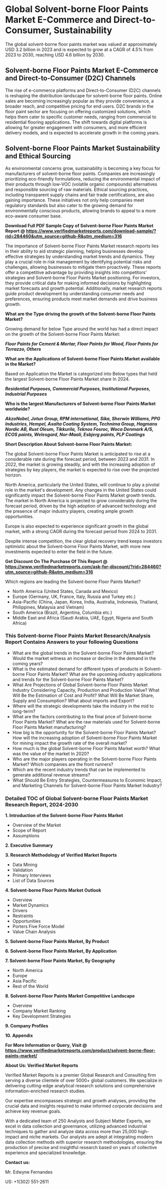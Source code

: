 <h1>Global Solvent-borne Floor Paints Market E-Commerce and Direct-to-Consumer, Sustainability</h1><p class=""><p>The global solvent-borne floor paints market was valued at approximately USD 3.2 billion in 2023 and is expected to grow at a CAGR of 4.5% from 2023 to 2030, reaching USD 4.6 billion by 2030.</p><h2>Solvent-borne Floor Paints Market E-Commerce and Direct-to-Consumer (D2C) Channels</h2><p>The rise of e-commerce platforms and Direct-to-Consumer (D2C) channels is reshaping the distribution landscape for solvent-borne floor paints. Online sales are becoming increasingly popular as they provide convenience, a broader reach, and competitive pricing for end users. D2C brands in the floor paint sector are focusing on offering customized solutions, which helps them cater to specific customer needs, ranging from commercial to residential flooring applications. The shift towards digital platforms is allowing for greater engagement with consumers, and more efficient delivery models, and is expected to accelerate growth in the coming years.</p><h2>Solvent-borne Floor Paints Market Sustainability and Ethical Sourcing</h2><p>As environmental concerns grow, sustainability is becoming a key focus for manufacturers of solvent-borne floor paints. Companies are increasingly prioritizing eco-friendly formulations, reducing the environmental impact of their products through low-VOC (volatile organic compounds) alternatives and responsible sourcing of raw materials. Ethical sourcing practices, including transparent supply chains and fair trade certifications, are also gaining importance. These initiatives not only help companies meet regulatory standards but also cater to the growing demand for environmentally conscious products, allowing brands to appeal to a more eco-aware consumer base.</p></p><p class=""><strong>Download Full PDF Sample Copy of Solvent-borne Floor Paints Market Report @ <a href="https://www.verifiedmarketreports.com/download-sample/?rid=284460&utm_source=github-R&utm_medium=316" target="_blank">https://www.verifiedmarketreports.com/download-sample/?rid=284460&utm_source=github-R&utm_medium=316</a></strong></p><p>The importance of&nbsp;Solvent-borne Floor Paints Market research reports lies in their ability to aid strategic planning, helping businesses develop effective strategies by understanding market trends and dynamics. They play a crucial role in risk management by identifying potential risks and challenges, allowing businesses to mitigate them proactively. These reports offer a competitive advantage by providing insights into competitors' strategies and Solvent-borne Floor Paints Market positioning. For investors, they provide critical data for making informed decisions by highlighting market forecasts and growth potential. Additionally, market research reports guide product development by understanding consumer needs and preferences, ensuring products meet market demands and drive business growth.</p><p><strong>What are the&nbsp;Type driving the growth of the Solvent-borne Floor Paints Market?</strong></p><p id="" class="">Growing demand for below Type around the world has had a direct impact on the growth of the Solvent-borne Floor Paints Market:</p><p class=""><em><strong>Floor Paints for Cement & Mortar, Floor Paints for Wood, Floor Paints for Terrazzo, Others</strong></em></p><p class=""><strong>What are the&nbsp;Applications&nbsp;of Solvent-borne Floor Paints Market available in the Market?</strong></p><p id="" class="">Based on Application the Market is categorized into Below types that held the largest Solvent-borne Floor Paints Market share In 2024.</p><p class=""><em><strong>Residential Purposes, Commercial Purposes, Institutional Purposes, Industrial Purposes</strong></em></p><p class=""><strong>Who is the largest Manufacturers of Solvent-borne Floor Paints Market worldwide?</strong></p><p><em><strong>AkzoNobel, Jotun Group, RPM international, Sika, Sherwin Williams, PPG Industries, Hempel, Axalta Coating System, Technima Group, Hagmans Nordic AB, Rust Oleum, Tikkurila, Teknos Fosroc, Woca Denmark A/S, ECOS paints, Welesgard, Nor-Maali, Esbjerg paints, PLP Coatings</strong></em></p><p id="" class=""><strong>Short Description About Solvent-borne Floor Paints Market:</strong></p><p>The global Solvent-borne Floor Paints Market is anticipated to rise at a considerable rate during the forecast period, between 2023 and 2031. In 2022, the market is growing steadily, and with the increasing adoption of strategies by key players, the market is expected to rise over the projected horizon.</p><p>North America, particularly the United States, will continue to play a pivotal role in the market's development. Any changes in the United States could significantly impact the Solvent-borne Floor Paints Market growth trends. The market in North America is projected to grow considerably during the forecast period, driven by the high adoption of advanced technology and the presence of major industry players, creating ample growth opportunities.</p><p>Europe is also expected to experience significant growth in the global market, with a strong CAGR during the forecast period from 2024 to 2031.</p><p>Despite intense competition, the clear global recovery trend keeps investors optimistic about the Solvent-borne Floor Paints Market, with more new investments expected to enter the field in the future.</p><p id="" class=""><strong>Get Discount On The Purchase Of This Report @ <a href="https://www.verifiedmarketreports.com/ask-for-discount/?rid=284460?utm_source=github-R&utm_medium=316" target="_blank">https://www.verifiedmarketreports.com/ask-for-discount/?rid=284460?utm_source=github-R&utm_medium=316</a></strong></p><p class="">Which regions are leading the Solvent-borne Floor Paints Market?</p><ul><li>North America (United States, Canada and Mexico)</li><li>Europe (Germany, UK, France, Italy, Russia and Turkey etc.)</li><li>Asia-Pacific (China, Japan, Korea, India, Australia, Indonesia, Thailand, Philippines, Malaysia and Vietnam)</li><li>South America (Brazil, Argentina, Columbia etc.)</li><li>Middle East and Africa (Saudi Arabia, UAE, Egypt, Nigeria and South Africa)</li></ul><h3 id="" class="">This Solvent-borne Floor Paints Market Research/Analysis Report Contains Answers to your following Questions</h3><ul><li>What are the global trends in the Solvent-borne Floor Paints Market? Would the market witness an increase or decline in the demand in the coming years?</li><li>What is the estimated demand for different types of products in Solvent-borne Floor Paints Market? What are the upcoming industry applications and trends for the Solvent-borne Floor Paints Market?</li><li>What Are Projections of Global Solvent-borne Floor Paints Market Industry Considering Capacity, Production and Production Value? What Will Be the Estimation of Cost and Profit? What Will Be Market Share, Supply and Consumption? What about imports and Export?</li><li>Where will the strategic developments take the industry in the mid to long-term?</li><li>What are the factors contributing to the final price of Solvent-borne Floor Paints Market? What are the raw materials used for Solvent-borne Floor Paints Market manufacturing?</li><li>How big is the opportunity for the Solvent-borne Floor Paints Market? How will the increasing adoption of Solvent-borne Floor Paints Market for mining impact the growth rate of the overall market?</li><li>How much is the global Solvent-borne Floor Paints Market worth? What was the value of the market In 2020?</li><li>Who are the major players operating in the Solvent-borne Floor Paints Market? Which companies are the front runners?</li><li>Which are the recent industry trends that can be implemented to generate additional revenue streams?</li><li>What Should Be Entry Strategies, Countermeasures to Economic Impact, and Marketing Channels for Solvent-borne Floor Paints Market Industry?</li></ul><h3 id="" class="">Detailed TOC of Global Solvent-borne Floor Paints Market Research Report, 2024-2030</h3><p id="" class=""><strong>1. Introduction of the Solvent-borne Floor Paints Market</strong></p><ul><li>Overview of the Market</li><li>Scope of Report</li><li>Assumptions</li></ul><p id="" class=""><strong>2. Executive Summary</strong></p><p id="" class=""><strong>3. Research Methodology of Verified Market Reports</strong></p><ul><li>Data Mining</li><li>Validation</li><li>Primary Interviews</li><li>List of Data Sources</li></ul><p id="" class=""><strong>4. Solvent-borne Floor Paints Market Outlook</strong></p><ul><li>Overview</li><li>Market Dynamics</li><li>Drivers</li><li>Restraints</li><li>Opportunities</li><li>Porters Five Force Model</li><li>Value Chain Analysis</li></ul><p id="" class=""><strong>5. Solvent-borne Floor Paints Market, By Product</strong></p><p id="" class=""><strong>6. Solvent-borne Floor Paints Market, By Application</strong></p><p id="" class=""><strong>7. Solvent-borne Floor Paints Market, By Geography</strong></p><ul><li>North America</li><li>Europe</li><li>Asia Pacific</li><li>Rest of the World</li></ul><p id="" class=""><strong>8. Solvent-borne Floor Paints Market Competitive Landscape</strong></p><ul><li>Overview</li><li>Company Market Ranking</li><li>Key Development Strategies</li></ul><p id="" class=""><strong>9. Company Profiles</strong></p><p id="" class=""><strong>10. Appendix</strong></p><p id="" class=""><strong>For More Information or Query, Visit @ <a href="https://www.verifiedmarketreports.com/product/solvent-borne-floor-paints-market/" target="_blank">https://www.verifiedmarketreports.com/product/solvent-borne-floor-paints-market/</a></strong></p><p id="" class=""><strong>About Us: Verified Market Reports</strong></p><p id="" class="">Verified Market Reports is a premier Global Research and Consulting firm serving a diverse clientele of over 5000+ global customers. We specialize in delivering cutting-edge analytical research solutions and comprehensive information-enriched research studies.</p><p id="" class="">Our expertise encompasses strategic and growth analyses, providing the crucial data and insights required to make informed corporate decisions and achieve key revenue goals.</p><p id="" class="">With a dedicated team of 250 Analysts and Subject Matter Experts, we excel in data collection and governance, utilizing advanced industrial techniques to gather and analyze data across more than 25,000 high-impact and niche markets. Our analysts are adept at integrating modern data collection methods with superior research methodologies, ensuring the production of precise and insightful research based on years of collective experience and specialized knowledge.</p><p id="" class=""><strong>Contact us:</strong></p><p id="" class="">Mr. Edwyne Fernandes</p><p id="" class="">US: +1(302) 551-2611</p>